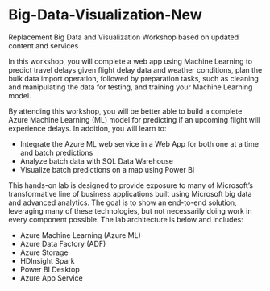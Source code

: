 # Big-Data-Visualization-New
Replacement Big Data and Visualization Workshop based on updated content and services

In this workshop, you will complete a web app using Machine Learning to predict travel delays given flight delay data and weather conditions, plan the bulk data import operation, followed by preparation tasks, such as cleaning and manipulating the data for testing, and training your Machine Learning model.

By attending this workshop, you will be better able to build a complete Azure Machine Learning (ML) model for predicting if an upcoming flight will experience delays. In addition, you will learn to:
* Integrate the Azure ML web service in a Web App for both one at a time and batch predictions 
* Analyze batch data with SQL Data Warehouse
* Visualize batch predictions on a map using Power BI

This hands-on lab is designed to provide exposure to many of Microsoft’s transformative line of business applications built using Microsoft big data and advanced analytics. The goal is to show an end-to-end solution, leveraging many of these technologies, but not necessarily doing work in every component possible. The lab architecture is below and includes:
* Azure Machine Learning (Azure ML)
* Azure Data Factory (ADF)
* Azure Storage
* HDInsight Spark
* Power BI Desktop
* Azure App Service
